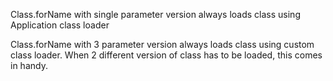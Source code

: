 Class.forName with single parameter version always loads class using Application class loader

Class.forName with 3 parameter version always loads class using custom class loader.
When 2 different version of class has to be loaded, this comes in handy.



